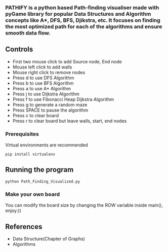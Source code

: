 ### PATHIFY is a python based Path-finding visualiser made with pyGame library for popular Data Structures and Algorithm concepts like A*, DFS, BFS, Djikstra, etc. It focuses on finding the most optimized path for each of the algorithms and ensure smooth data flow. 
## Controls

* First two mouse click to add Source node, End node
* Mouse left click to add walls
* Mouse right click to remove nodes
* Press d to use DFS Algorithm
* Press b to use BFS Algorithm
* Press a to use A* Algorithm
* Press j to use Dijkstra Algorithm
* Press f to use Fibonacci Heap Dijkstra Algorithm
* Press g to generate a random maze
* Press SPACE to pause the algorithm
* Press c to clear board
* Press r to clear board but leave walls, start, end nodes

### Prerequisites

Virtual environments are recommended

```
pip install virtualenv
```

## Running the program

```
python Path_Finding_Visualized.py
```

### Make your own board

You can modify the board size by changing the ROW variable inside main(), enjoy:))

## References

* Data Structure(Chapter of Graphs)
* Algorithms
